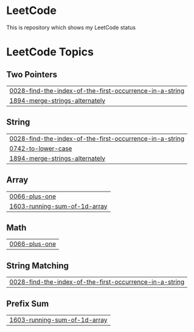 # LeetCode
This is repository which shows my LeetCode status

<!---LeetCode Topics Start-->
# LeetCode Topics
## Two Pointers
|  |
| ------- |
| [0028-find-the-index-of-the-first-occurrence-in-a-string](https://github.com/Ephrame-A/LeetCode/tree/master/0028-find-the-index-of-the-first-occurrence-in-a-string) |
| [1894-merge-strings-alternately](https://github.com/Ephrame-A/LeetCode/tree/master/1894-merge-strings-alternately) |
## String
|  |
| ------- |
| [0028-find-the-index-of-the-first-occurrence-in-a-string](https://github.com/Ephrame-A/LeetCode/tree/master/0028-find-the-index-of-the-first-occurrence-in-a-string) |
| [0742-to-lower-case](https://github.com/Ephrame-A/LeetCode/tree/master/0742-to-lower-case) |
| [1894-merge-strings-alternately](https://github.com/Ephrame-A/LeetCode/tree/master/1894-merge-strings-alternately) |
## Array
|  |
| ------- |
| [0066-plus-one](https://github.com/Ephrame-A/LeetCode/tree/master/0066-plus-one) |
| [1603-running-sum-of-1d-array](https://github.com/Ephrame-A/LeetCode/tree/master/1603-running-sum-of-1d-array) |
## Math
|  |
| ------- |
| [0066-plus-one](https://github.com/Ephrame-A/LeetCode/tree/master/0066-plus-one) |
## String Matching
|  |
| ------- |
| [0028-find-the-index-of-the-first-occurrence-in-a-string](https://github.com/Ephrame-A/LeetCode/tree/master/0028-find-the-index-of-the-first-occurrence-in-a-string) |
## Prefix Sum
|  |
| ------- |
| [1603-running-sum-of-1d-array](https://github.com/Ephrame-A/LeetCode/tree/master/1603-running-sum-of-1d-array) |
<!---LeetCode Topics End-->